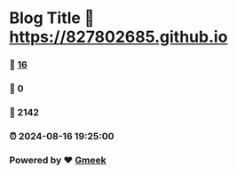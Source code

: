 # Blog Title :link: https://827802685.github.io 
### :page_facing_up: [16](https://827802685.github.io/tag.html) 
### :speech_balloon: 0 
### :hibiscus: 2142 
### :alarm_clock: 2024-08-16 19:25:00 
### Powered by :heart: [Gmeek](https://github.com/Meekdai/Gmeek)
